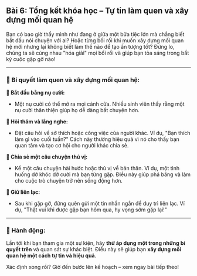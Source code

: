 ## Bài 6: Tổng kết khóa học – Tự tin làm quen và xây dựng mối quan hệ

Bạn có bao giờ thấy mình như đang ở giữa một bữa tiệc lớn mà chẳng biết bắt đầu nói chuyện với ai? Hoặc từng bối rối khi muốn xây dựng mối quan hệ mới nhưng lại không biết làm thế nào để tạo ấn tượng tốt? Đừng lo, chúng ta sẽ cùng nhau "hóa giải" mọi bối rối và giúp bạn tỏa sáng trong bất kỳ cuộc gặp gỡ nào!

---

### 📌 Bí quyết làm quen và xây dựng mối quan hệ:

**🔹 Bắt đầu bằng nụ cười:**
- Một nụ cười có thể mở ra mọi cánh cửa. Nhiều sinh viên thấy rằng một nụ cười thân thiện giúp họ dễ dàng bắt chuyện hơn.

**🔹 Hỏi thăm và lắng nghe:**
- Đặt câu hỏi về sở thích hoặc công việc của người khác. Ví dụ, "Bạn thích làm gì vào cuối tuần?" Cách này thường hiệu quả vì nó cho thấy bạn quan tâm và tạo cơ hội cho người khác chia sẻ.

**🔹 Chia sẻ một câu chuyện thú vị:**
- Kể một câu chuyện hài hước hoặc thú vị về bản thân. Ví dụ, một tình huống dở khóc dở cười mà bạn từng gặp. Điều này giúp phá băng và làm cho cuộc trò chuyện trở nên sống động hơn.

**🔹 Giữ liên lạc:**
- Sau khi gặp gỡ, đừng quên gửi một tin nhắn ngắn để duy trì liên lạc. Ví dụ, "Thật vui khi được gặp bạn hôm qua, hy vọng sớm gặp lại!"

---

### 🚀 Hành động:

Lần tới khi bạn tham gia một sự kiện, hãy **thử áp dụng một trong những bí quyết trên** và quan sát sự khác biệt. Điều này sẽ giúp bạn **xây dựng mối quan hệ một cách tự tin và hiệu quả**.

Xác định xong rồi? Giờ đến bước lên kế hoạch – xem ngay bài tiếp theo!